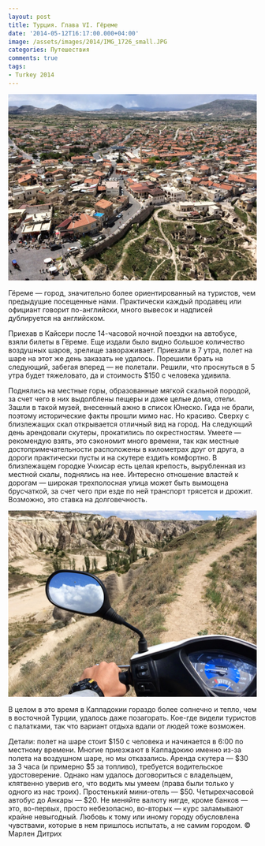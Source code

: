 ```yaml
---
layout: post
title: Турция. Глава VI. Гёреме
date: '2014-05-12T16:17:00.000+04:00'
image: /assets/images/2014/IMG_1726_small.JPG
categories: Путешествия
comments: true
tags:
- Turkey 2014
---
```


![](/assets/images/2014/IMG_1726.JPG)

Гёреме — город, значительно более ориентированный на туристов, чем предыдущие посещенные нами. Практически каждый продавец или официант говорит по-английски, много вывесок и надписей дублируется на английском.

Приехав в Кайсери после 14-часовой ночной поездки на автобусе, взяли билеты в Гёреме. Еще издали было видно большое количество воздушных шаров, зрелище завораживает. Приехали в 7 утра, полет на шаре на этот же день заказать не удалось. Порешили брать на следующий, забегая вперед — не полетали. Решили, что проснуться в 5 утра будет тяжеловато, да и стоимость $150 с человека удивила.

Поднялись на местные горы, образованные мягкой скальной породой, за счет чего в них выдолблены пещеры и даже целые дома, отели. Зашли в такой музей, внесенный ажно в список Юнеско. Гида не брали, поэтому исторические факты прошли мимо нас. Но красиво. Сверху с близлежащих скал открывается отличный вид на город. На следующий день арендовали скутеры, прокатились по окрестностям. Умеете — рекомендую взять, это сэкономит много времени, так как местные достопримечательности расположены в километрах друг от друга, а дороги практически пусты и на скутере ездить комфортно. В близлежащем городке Учхисар есть целая крепость, вырубленная из местной скалы, поднялись на нее. Интересно отношение властей к дорогам — широкая трехполосная улица может быть вымощена брусчаткой, за счет чего при езде по ней транспорт трясется и дрожит. Возможно, это ставка на долговечность.

![](/assets/images/2014/IMG_1746.JPG)

В целом в это время в Каппадокии гораздо более солнечно и тепло, чем в восточной Турции, удалось даже позагорать. Кое-где видели туристов с палатками, так что вариант отдыха вдали от людей тоже возможен.

Детали: полет на шаре стоит $150 с человека и начинается в 6:00 по местному времени. Многие приезжают в Каппадокию именно из-за полета на воздушном шаре, но мы отказались. Аренда скутера — $30 за 3 часа (и примерно $5 за топливо), требуется водительское удостоверение. Однако нам удалось договориться с владельцем, клятвенно уверив его, что водить мы умеем (права были только у одного из нас троих). Простенький мини-отель — $50. Четырехчасовой автобус до Анкары — $20. Не меняйте валюту нигде, кроме банков — это, во-первых, просто небезопасно, во-вторых — курс заламывают крайне невыгодный.
Любовь к тому или иному городу обусловлена чувствами, которые в нем пришлось испытать, а не самим городом. © Марлен Дитрих